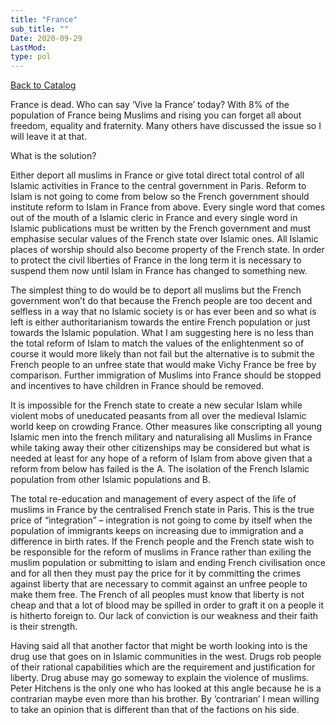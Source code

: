 ```yaml
---
title: "France"
sub_title: ""
Date: 2020-09-29
LastMod:
type: pol
---
```


[Back to Catalog](/)

France is dead. Who can say ‘Vive la France’ today? With 8% of the population of France being Muslims and rising you can forget all about freedom, equality and fraternity. Many others have discussed the issue so I will leave it at that.

What is the solution?

Either deport all muslims in France or give total direct total control of all Islamic activities in France to the central government in Paris. Reform to Islam is not going to come from below so the French government should institute reform to Islam in France from above. Every single word that comes out of the mouth of a Islamic cleric in France and every single word in Islamic publications must be written by the French government and must emphasise secular values of the French state over Islamic ones. All Islamic places of worship should also become property of the French state. In order to protect the civil liberties of France in the long term it is necessary to suspend them now until Islam in France has changed to something new.

The simplest thing to do would be to deport all muslims but the French government won’t do that because the French people are too decent and selfless in a way that no Islamic society is or has ever been and so what is left is either authoritarianism towards the entire French population or just towards the Islamic population. What I am suggesting here is no less than the total reform of Islam to match the values of the enlightenment so of course it would more likely than not fail but the alternative is to submit the French people to an unfree state that would make Vichy France be free by comparison. Further immigration of Muslims into France should be stopped and incentives to have children in France should be removed.

It is impossible for the French state to create a new secular Islam while violent mobs of uneducated peasants from all over the medieval Islamic world keep on crowding France. Other measures like conscripting all young Islamic men into the french military and naturalising all Muslims in France while taking away their other citizenships may be considered but what is needed at least for any hope of a reform of Islam from above given that a reform from below has failed is the A. The isolation of the French Islamic population from other Islamic populations and B.

The total re-education and management of every aspect of the life of muslims in France by the centralised French state in Paris. This is the true price of “integration” – integration is not going to come by itself when the population of immigrants keeps on increasing due to immigration and a difference in birth rates. If the French people and the French state wish to be responsible for the reform of muslims in France rather than exiling the muslim population or submitting to islam and ending French civilisation once and for all then they must pay the price for it by committing the crimes against liberty that are necessary to commit against an unfree people to make them free. The French of all peoples must know that liberty is not cheap and that a lot of blood may be spilled in order to graft it on a people it is hitherto foreign to. Our lack of conviction is our weakness and their faith is their strength.

Having said all that another factor that might be worth looking into is the drug use that goes on in Islamic communities in the west. Drugs rob people of their rational capabilities which are the requirement and justification for liberty. Drug abuse may go someway to explain the violence of muslims. Peter Hitchens is the only one who has looked at this angle because he is a contrarian maybe even more than his brother. By ‘contrarian’ I mean willing to take an opinion that is different than that of the factions on his side.
